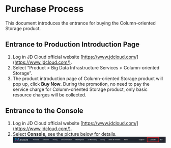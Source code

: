 # Purchase Process

This document introduces the entrance for buying the Column-oriented Storage product.

## Entrance to Production Introduction Page
1. Log in JD Cloud official website [https://www.jdcloud.com/](https://www.jdcloud.com/).
2. Select “Product > Big Data Infrastructure Services > Column-oriented Storage”.
3. The product introduction page of Column-oriented Storage product will pop up, click **Buy Now**. During the promotion, no need to pay the service charge for Column-oriented Storage product, only basic resource charges will be collected.

## Entrance to the Console

1. Log in JD Cloud official website [https://www.jdcloud.com/](https://www.jdcloud.com/).
2. Select **Console**, see the picture below for details.
![控制台](../../../../image/jmr/console-buy.png)
